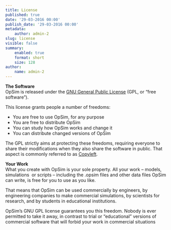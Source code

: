 ```yaml
---
title: License
published: true
date: '29-03-2016 00:00'
publish_date: '29-03-2016 00:00'
metadata:
    author: admin-2
slug: license
visible: false
summary:
    enabled: true
    format: short
    size: 128
author:
    name: admin-2
---
```


**The Software**  
 OpSim is released under the [GNU General Public License](http://www.gnu.org/copyleft/gpl.html) (GPL, or “free software”).

This license grants people a number of freedoms:

- You are free to use OpSim, for any purpose
- You are free to distribute OpSim
- You can study how OpSim works and change it
- You can distribute changed versions of OpSim

The GPL strictly aims at protecting these freedoms, requiring everyone to share their modifications when they also share the software in public. That aspect is commonly referred to as [Copyleft](http://en.wikipedia.org/wiki/Copyleft).

**Your Work**  
 What you create with OpSim is your sole property. All your work – models, simulations  or scripts – including the .opsim files and other data files OpSim can write, is free for you to use as you like.

That means that OpSim can be used commercially by engineers, by engineering companies to make commercial simulations, by scientists for research, and by students in educational institutions.

OpSim’s GNU GPL license guarantees you this freedom. Nobody is ever permitted to take it away, in contrast to trial or “educational” versions of commercial software that will forbid your work in commercial situations
